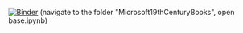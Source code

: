 [![Binder](https://mybinder.org/badge_logo.svg)](https://mybinder.org/v2/gh/BL-Labs/Jupyter-notebooks-projects-using-BL-Sources/master)
(navigate to the folder "Microsoft19thCenturyBooks", open base.ipynb)

